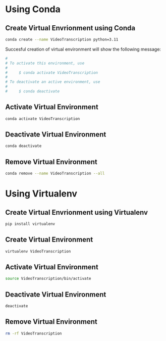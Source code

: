 # Using Conda

## Create Virtual Envrionment using Conda

```bash
conda create --name VideoTranscription python=3.11
```


Succesful creation of virtual environment will show the following message:

```bash
#
# To activate this environment, use
#
#     $ conda activate VideoTranscription
#
# To deactivate an active environment, use
#
#     $ conda deactivate
```


## Activate Virtual Environment
```bash
conda activate VideoTranscription
```


## Deactivate Virtual Environment
```bash
conda deactivate
```
## Remove Virtual Environment
```bash
conda remove --name VideoTranscription --all
```


# Using Virtualenv

## Create Virtual Envrionment using Virtualenv
```bash
pip install virtualenv
```
## Create Virtual Environment
```bash
virtualenv VideoTranscription
```
## Activate Virtual Environment
```bash
source VideoTranscription/bin/activate
```
## Deactivate Virtual Environment
```bash
deactivate
```
## Remove Virtual Environment
```bash
rm -rf VideoTranscription
```